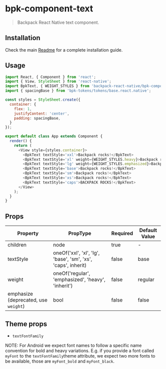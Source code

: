 # bpk-component-text

> Backpack React Native text component.

## Installation

Check the main [Readme](https://github.com/skyscanner/backpack-react-native#usage) for a complete installation guide.

## Usage

```js
import React, { Component } from 'react';
import { View, StyleSheet } from 'react-native';
import BpkText, { WEIGHT_STYLES } from 'backpack-react-native/bpk-component-text';
import { spacingBase } from 'bpk-tokens/tokens/base.react.native';

const styles = StyleSheet.create({
  container: {
    flex: 1,
    justifyContent: 'center',
    padding: spacingBase,
  }
});

export default class App extends Component {
  render() {
    return (
      <View style={styles.container}>
        <BpkText textStyle='xxl'>Backpack rocks!</BpkText>
        <BpkText textStyle='xl' weight={WEIGHT_STYLES.heavy}>Backpack rocks!</BpkText>
        <BpkText textStyle='lg' weight={WEIGHT_STYLES.emphasized}>Backpack rocks!</BpkText>
        <BpkText textStyle='base'>Backpack rocks!</BpkText>
        <BpkText textStyle='sm'>Backpack rocks!</BpkText>
        <BpkText textStyle='xs'>Backpack rocks!</BpkText>
        <BpkText textStyle='caps'>BACKPACK ROCKS!</BpkText>
      </View>
    );
  }
}
```

## Props

| Property                             | PropType                                                        | Required | Default Value |
| ------------------------------------ | --------------------------------------------------------------- | -------- | ------------- |
| children                             | node                                                            | true     | -             |
| textStyle                            | oneOf('xxl', 'xl', 'lg', 'base', 'sm', 'xs', 'caps', inherit)   | false    | base          |
| weight                               | oneOf('regular', 'emphasized', 'heavy', 'inherit')              | false    | regular       |
| emphasize (deprecated, use `weight`) | bool                                                            | false    | false         |

## Theme props

* `textFontFamily`

NOTE: For Android we expect font names to follow a specific name convention for bold and heavy variations. E.g. if you provide a font called `myFont` to the `textFontFamily`theme attribute, we expect two more fonts to be available, those are `myFont_bold` and `myFont_black`.

